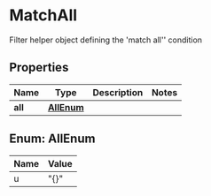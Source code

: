 

# MatchAll

Filter helper object defining the 'match all'' condition

## Properties

| Name | Type | Description | Notes |
|------------ | ------------- | ------------- | -------------|
|**all** | [**AllEnum**](#AllEnum) |  |  |



## Enum: AllEnum

| Name | Value |
|---- | -----|
| u | &quot;{}&quot; |


